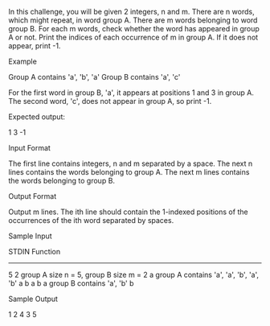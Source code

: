 In this challenge, you will be given 2 integers, n and m. There are n words, which might repeat, in word group A. There are m words belonging to word group B. For each m words, check whether the word has appeared in group A or not. Print the indices of each occurrence of m in group A. If it does not appear, print -1.

Example

Group A contains 'a', 'b', 'a' Group B contains 'a', 'c'

For the first word in group B, 'a', it appears at positions 1 and 3 in group A. The second word, 'c', does not appear in group A, so print -1.

Expected output:

1 3
-1

Input Format

The first line contains integers, n and m separated by a space.
The next n lines contains the words belonging to group A.
The next m lines contains the words belonging to group B.

Output Format

Output m lines.
The ith line should contain the 1-indexed positions of the occurrences of the ith word separated by spaces.

Sample Input

STDIN   Function
-----   --------
5 2     group A size n = 5, group B size m = 2
a       group A contains 'a', 'a', 'b', 'a', 'b'
a
b
a
b
a       group B contains 'a', 'b'
b

Sample Output

1 2 4
3 5